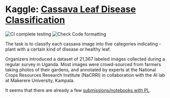 # Kaggle: [Cassava Leaf Disease Classification](https://www.kaggle.com/c/cassava-leaf-disease-classification/overview)

![CI complete testing](https://github.com/Borda/kaggle_cassava-leaf-disease-classification/workflows/CI%20complete%20testing/badge.svg?branch=main&event=push)
![Check Code formatting](https://github.com/Borda/kaggle_cassava-leaf-disease-classification/workflows/Check%20Code%20formatting/badge.svg?branch=main&event=push)

The task is to classify each cassava image into five categories indicating - plant with a certain kind of disease or healthy leaf. 

Organizers introduced a dataset of 21,367 labeled images collected during a regular survey in Uganda. Most images were crowd-sourced from farmers taking photos of their gardens, and annotated by experts at the National Crops Resources Research Institute (NaCRRI) in collaboration with the AI lab at Makerere University, Kampala.

It seems that there are already a few [submissions/notebooks with PL](https://www.kaggle.com/c/cassava-leaf-disease-classification/notebooks?competitionId=13836&searchQuery=lightning).
